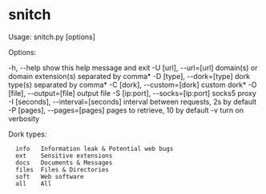 # snitch
Usage: snitch.py [options]

Options:

  -h, --help            show this help message and exit
  -U [url], --url=[url]
                        domain(s) or domain extension(s) separated by comma*
  -D [type], --dork=[type]
                        dork type(s) separated by comma*
  -C [dork], --custom=[dork]
                        custom dork*
  -O [file], --output=[file]
                        output file
  -S [ip:port], --socks=[ip:port]
                        socks5 proxy
  -I [seconds], --interval=[seconds]
                        interval between requests, 2s by default
  -P [pages], --pages=[pages]
                        pages to retrieve, 10 by default
  -v                    turn on verbosity


 Dork types:

      info   Information leak & Potential web bugs
      ext    Sensitive extensions
      docs   Documents & Messages
      files  Files & Directories
      soft   Web software
      all    All
